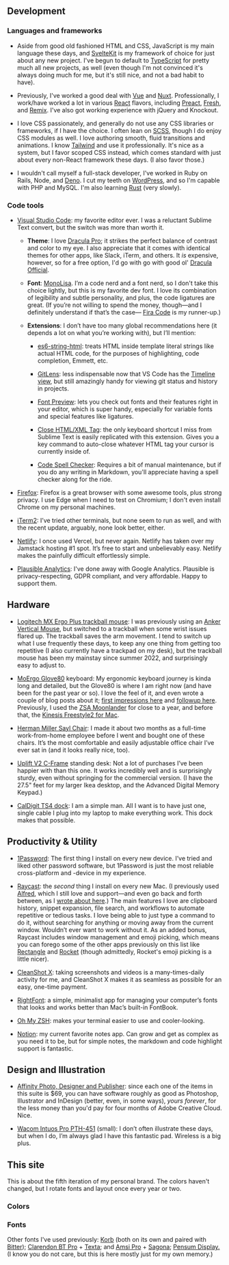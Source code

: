 <script>
  import FontTester from '$lib/components/demos/FontTester.svelte'
  import SiteColors from '$lib/components/demos/SiteColors.svelte'
</script>

## Development

### Languages and frameworks

- Aside from good old fashioned HTML and CSS, JavaScript is my main language these days, and [SvelteKit](https://kit.svelte.dev/) is my framework of choice for just about any new project. I've begun to default to [TypeScript](https://www.typescriptlang.org/) for pretty much all new projects, as well (even though I'm not convinced it's always doing much for me, but it's still nice, and not a bad habit to have).

- Previously, I've worked a good deal with [Vue](https://vuejs.org/) and [Nuxt](https://nuxtjs.org). Professionally, I work/have worked a lot in various [React](https://reactjs.org/) flavors, including [Preact](https://preactjs.com/), [Fresh](https://fresh.deno.dev), and [Remix](http://remix.run/). I've also got working experience with jQuery and Knockout.

- I love CSS passionately, and generally do not use any CSS libraries or frameworks, if I have the choice. I often lean on [SCSS](https://sass-lang.com/), though I do enjoy CSS modules as well. I love authoring smooth, fluid transitions and animations. I know [Tailwind](https://tailwindcss.com) and use it professionally. It's nice as a system, but I favor scoped CSS instead, which comes standard with just about every non-React framework these days. (I also favor those.)

- I wouldn't call myself a full-stack developer, I've worked in Ruby on Rails, Node, and [Deno](https://deno.com). I cut my teeth on [WordPress](https://wordpress.org/), and so I'm capable with PHP and MySQL. I'm also learning [Rust](https://www.rust-lang.org/) (very slowly).

### Code tools

- [Visual Studio Code](https://code.visualstudio.com/): my favorite editor ever. I was a reluctant Sublime Text convert, but the switch was more than worth it.

  - **Theme**: I love [Dracula Pro](https://draculatheme.com/pro); it strikes the perfect balance of contrast and color to my eye. I also appreciate that it comes with identical themes for other apps, like Slack, iTerm, and others. It _is_ expensive, however, so for a free option, I'd go with go with good ol' [Dracula Official](https://marketplace.visualstudio.com/items?itemName=dracula-theme.theme-dracula).

  - **Font**: [MonoLisa](https://www.monolisa.dev/).
    I’m a code nerd and a font nerd, so I don't take this choice lightly, but this is my favorite dev font. I love its combination of legibility and subtle personality, and plus, the code ligatures are great. (If you’re not willing to spend the money, though—and I definitely understand if that’s the case—
    [Fira Code](https://github.com/tonsky/FiraCode) is my runner-up.)

  - **Extensions**: I don’t have too many global recommendations here (it depends a lot on what you’re working with), but I’ll mention:

    - [es6-string-html](https://marketplace.visualstudio.com/items?itemName=Tobermory.es6-string-html):
      treats HTML inside template literal strings like actual HTML code, for the purposes of highlighting, code completion, Emmett, etc.

    - [GitLens](https://marketplace.visualstudio.com/items?itemName=eamodio.gitlens):
      less indispensable now that VS Code has the [Timeline view](https://scotch.io/bar-talk/vs-code-v144-adds-a-git-timeline-view), but still amazingly handy for viewing git status and history in projects.

    - [Font Preview](https://marketplace.visualstudio.com/items?itemName=ctcuff.font-preview): lets you check out fonts and their features right in your editor, which is super handy, especially for variable fonts and special features like ligatures.

    - [Close HTML/XML Tag](https://marketplace.visualstudio.com/items?itemName=Compulim.compulim-vscode-closetag):
      the only keyboard shortcut I miss from Sublime Text is easily replicated with this extension. Gives you a key command to auto-close whatever HTML tag your cursor is currently inside of.

    - [Code Spell Checker](https://marketplace.visualstudio.com/items?itemName=streetsidesoftware.code-spell-checker):
      Requires a bit of manual maintenance, but if you do any writing in Markdown, you'll appreciate having a spell checker along for the ride.

- [Firefox](https://www.mozilla.org/en-US/firefox/new/):
  Firefox is a great browser with some awesome tools, plus strong privacy. I use Edge when I need to test on Chromium; I don't even install Chrome on my personal machines.

- [iTerm2](https://www.iterm2.com/):
  I’ve tried other terminals, but none seem to run as well, and with the recent update, arguably, none look better, either.

- [Netlify](https://www.netlify.com/): I once used Vercel, but never again. Netlify has taken over my Jamstack hosting #1 spot. It’s free to start and unbelievably easy. Netlify makes the painfully difficult effortlessly simple.

- [Plausible Analytics](https://plausible.io/): I've done away with Google Analytics. Plausible is privacy-respecting, GDPR compliant, and very affordable. Happy to support them.

## Hardware

- [Logitech MX Ergo Plus trackball mouse](https://www.logitech.com/en-us/products/mice/mx-ergo-wireless-trackball-mouse.html): I was previously using an [Anker Vertical Mouse](https://www.anker.com/products/variant/xanker-24g-wireless-vertical-ergonomic-optical-mouse/xa7852011), but switched to a trackball when some wrist issues flared up. The trackball saves the arm movement. I tend to switch up what I use frequently these days, to keep any one thing from getting too repetitive (I also currently have a trackpad on my desk), but the trackball mouse has been my mainstay since summer 2022, and surprisingly easy to adjust to.

- [MoErgo Glove80](https://moergo.com/) keyboard:
	My ergonomic keyboard journey is kinda long and detailed, but the Glove80 is where I am right now (and have been for the past year or so). I love the feel of it, and even wrote a couple of blog posts about it; [first impressions here](/blog/glove80-first-impressions) and [followup here](/blog/glove80-followup/). Previously, I used the [ZSA Moonlander](https://www.zsa.io/moonlander) for close to a year, and before that, the [Kinesis Freestyle2 for Mac](https://kinesis-ergo.com/shop/freestyle2-mac/).

- [Herman Miller Sayl Chair](https://www.hermanmiller.com/products/seating/office-chairs/sayl-chairs/):
  I made it about two months as a full-time work-from-home employee before I went and bought one of these chairs. It’s the most comfortable and easily adjustable office chair I’ve ever sat in (and it looks really nice, too).

- [Uplift V2 C-Frame](https://www.upliftdesk.com/uplift-v2-standing-desk-frame/) standing desk:
  Not a lot of purchases I’ve been happier with than this one. It works incredibly well and is surprisingly sturdy, even without springing for the commercial version. (I have the 27.5" feet for my larger Ikea desktop, and the Advanced Digital Memory Keypad.)

- [CalDigit TS4 dock](https://www.caldigit.com/thunderbolt-station-4/): I am a simple man. All I want is to have just one, single cable I plug into my laptop to make everything work. This dock makes that possible.

## Productivity &amp; Utility

- [1Password](https://1password.com):
  The first thing I install on every new device. I’ve tried and liked other password software, but 1Password is just the most reliable cross-platform and -device in my experience.

- [Raycast](https://www.raycast.com/):
  the _second_ thing I install on every new Mac. (I previously used [Alfred](https://www.alfredapp.com/), which I still love and support—and even go back and forth between, as I [wrote about here](/blog/alfred-raycast).) The main features I love are clipboard history, snippet expansion, file search, and workflows to automate repetitive or tedious tasks. I love being able to just type a command to do it, without searching for anything or moving away from the current window. Wouldn’t ever want to work without it. As an added bonus, Raycast includes window management and emoji picking, which means you can forego some of the other apps previously on this list like [Rectangle](https://rectangleapp.com/) and [Rocket](https://matthewpalmer.net/rocket/) (though admittedly, Rocket's emoji picking is a little nicer).

- [CleanShot X](https://cleanshot.com/):
  taking screenshots and videos is a many-times-daily activity for me, and CleanShot X makes it as seamless as possible for an easy, one-time payment.

- [RightFont](https://rightfontapp.com/):
  a simple, minimalist app for managing your computer’s fonts that looks and works better than Mac’s built-in FontBook.

- [Oh My ZSH](https://ohmyz.sh/):
  makes your terminal easier to use and cooler-looking.

- [Notion](https://notion.so):
  my current favorite notes app. Can grow and get as complex as you need it to be, but for simple notes, the markdown and code highlight support is fantastic.

## Design and Illustration

- [Affinity Photo, Designer and Publisher](https://xaffinity.serif.com):
  since each one of the items in this suite is $69, you can have software roughly as good as Photoshop, Illustrator and InDesign (better, even, in some ways), <em>yours forever</em>, for the less money than you'd pay for four months of Adobe Creative Cloud. Nice.

- [Wacom Intuos Pro PTH-451](https://www.wacom.com/en-us/products/pen-tablets/intuos-pro-small) (small):
  I don’t often illustrate these days, but when I do, I’m always glad I have this fantastic pad. Wireless is a big plus.

## This site

<p class="details">This is about the fifth iteration of my personal brand. The colors haven't changed, but I rotate fonts and layout once every year or two.</p>

### Colors

<SiteColors />

### Fonts

<FontTester
  font="Alkes"
  label="Alkes"
  link="https://www.myfonts.com/fonts/font-fabric/alkes/"
  italic={true}
  bold={true}
/>
<FontTester
  font="Averta-Std"
  label="Averta Std"
  link="https://www.myfonts.com/fonts/intelligent-foundry/averta-standard/"
  bold={true}
/>
<FontTester
  font="MonoLisa"
  label="MonoLisa
  Regular"
  link="https://www.monolisa.dev/"
/>

<p class="details">
  Other fonts I've used previously:
  <a href="https://www.myfonts.com/fonts/jcfonts/korb/" rel="external">Korb</a>
  (both on its own and paired with <a href="https://fonts.google.com/specimen/Bitter/" rel="external">Bitter</a>);
  <a href="https://www.myfonts.com/fonts/bitstream/clarendon/" rel="external">Clarendon BT Pro</a> +
  <a href="https://www.myfonts.com/fonts/latinotype/texta/" rel="external">Texta</a>; and
  <a href="https://www.myfonts.com/fonts/stawix/amsi-pro/" rel="external">Amsi Pro</a> +
  <a href="https://www.myfonts.com/search/sagona/" rel="external">Sagona</a>;
  <a href="https://www.myfonts.com/fonts/typemates/pensum-display/" rel="external">Pensum Display.</a>
  (I know you do not care, but this is here mostly just for my own memory.)
</p>

